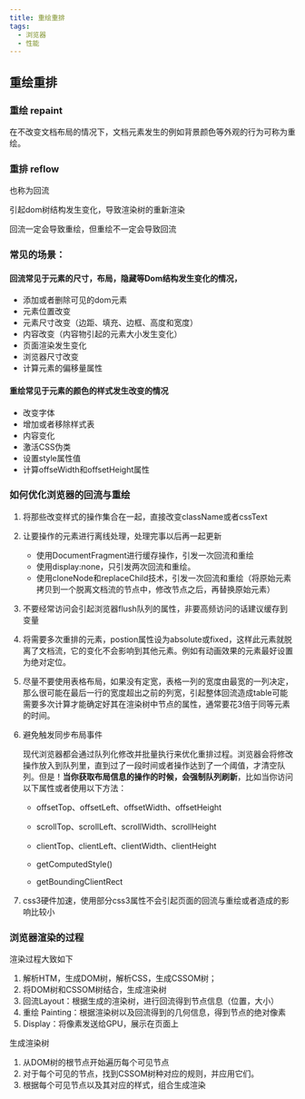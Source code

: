 ```yaml
---
title: 重绘重排
tags:
  - 浏览器
  - 性能 
---
```




## 重绘重排

### 重绘 repaint

在不改变文档布局的情况下，文档元素发生的例如背景颜色等外观的行为可称为重绘。

### 重排 reflow

也称为回流

引起dom树结构发生变化，导致渲染树的重新渲染

回流一定会导致重绘，但重绘不一定会导致回流

### 常见的场景：

#### 回流常见于元素的尺寸，布局，隐藏等Dom结构发生变化的情况，

- 添加或者删除可见的dom元素
- 元素位置改变
- 元素尺寸改变（边距、填充、边框、高度和宽度）
- 内容改变（内容物引起的元素大小发生变化）
- 页面渲染发生变化
- 浏览器尺寸改变
- 计算元素的偏移量属性

#### 重绘常见于元素的颜色的样式发生改变的情况

- 改变字体
- 增加或者移除样式表
- 内容变化
- 激活CSS伪类
- 设置style属性值
- 计算offseWidth和offsetHeight属性

### 如何优化浏览器的回流与重绘

1. 将那些改变样式的操作集合在一起，直接改变className或者cssText

2. 让要操作的元素进行离线处理，处理完事以后再一起更新

   - 使用DocumentFragment进行缓存操作，引发一次回流和重绘
   - 使用display:none，只引发两次回流和重绘。
   - 使用cloneNode和replaceChild技术，引发一次回流和重绘（将原始元素拷贝到一个脱离文档流的节点中，修改节点之后，再替换原始元素）

3. 不要经常访问会引起浏览器flush队列的属性，非要高频访问的话建议缓存到变量

4. 将需要多次重排的元素，postion属性设为absolute或fixed，这样此元素就脱离了文档流，它的变化不会影响到其他元素。例如有动画效果的元素最好设置为绝对定位。

5. 尽量不要使用表格布局，如果没有定宽，表格一列的宽度由最宽的一列决定，那么很可能在最后一行的宽度超出之前的列宽，引起整体回流造成table可能需要多次计算才能确定好其在渲染树中节点的属性，通常要花3倍于同等元素的时间。

6. 避免触发同步布局事件

   现代浏览器都会通过队列化修改并批量执行来优化重排过程。浏览器会将修改操作放入到队列里，直到过了一段时间或者操作达到了一个阈值，才清空队列。但是！**当你获取布局信息的操作的时候，会强制队列刷新**，比如当你访问以下属性或者使用以下方法：

   - offsetTop、offsetLeft、offsetWidth、offsetHeight

   - scrollTop、scrollLeft、scrollWidth、scrollHeight

   - clientTop、clientLeft、clientWidth、clientHeight

   - getComputedStyle()

   - getBoundingClientRect

7. css3硬件加速，使用部分css3属性不会引起页面的回流与重绘或者造成的影响比较小

### 浏览器渲染的过程

渲染过程大致如下

1. 解析HTM，生成DOM树，解析CSS，生成CSSOM树；
2. 将DOM树和CSSOM树结合，生成渲染树
3. 回流Layout：根据生成的渲染树，进行回流得到节点信息（位置，大小）
4. 重绘 Painting：根据渲染树以及回流得到的几何信息，得到节点的绝对像素
5. Display：将像素发送给GPU，展示在页面上

生成渲染树

1. 从DOM树的根节点开始遍历每个可见节点
2. 对于每个可见的节点，找到CSSOM树种对应的规则，并应用它们。
3. 根据每个可见节点以及其对应的样式，组合生成渲染

